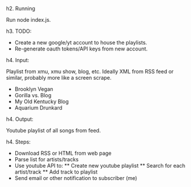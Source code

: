 h2. Running

Run node index.js.

h3. TODO:

* Create a new google/yt account to house the playlists.
* Re-generate oauth tokens/API keys from new account.

h4. Input:

Playlist from xmu, xmu show, blog, etc. Ideally XML from RSS feed or similar, probably more like a screen scrape.
* Brooklyn Vegan
* Gorilla vs. Blog
* My Old Kentucky Blog
* Aquarium Drunkard

h4. Output:

Youtube playlist of all songs from feed.

h4. Steps:

* Download RSS or HTML from web page
* Parse list for artists/tracks
* Use youtube API to:
** Create new youtube playlist
** Search for each artist/track
** Add track to playlist
* Send email or other notification to subscriber (me)
